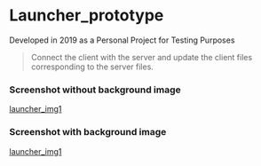 # Launcher_prototype
Developed in 2019 as a Personal Project for Testing Purposes

> Connect the client with the server and update the client files corresponding to the server files.

### Screenshot without background image
[launcher_img1](https://github.com/DavidCRicardo/Launcher_prototype/blob/main/launcher-demo1.png)
### Screenshot with background image
[launcher_img1](https://github.com/DavidCRicardo/Launcher_prototype/blob/main/launcher-demo2.png)